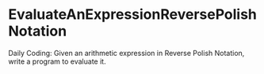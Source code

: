 # EvaluateAnExpressionReversePolishNotation
Daily Coding: Given an arithmetic expression in Reverse Polish Notation, write a program to evaluate it.
